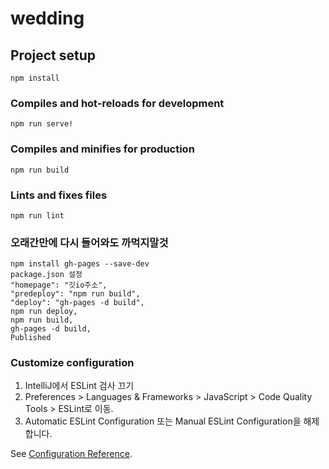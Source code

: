 # wedding

## Project setup

```
npm install
```

### Compiles and hot-reloads for development

```
npm run serve!
```

### Compiles and minifies for production

```
npm run build
```

### Lints and fixes files

```
npm run lint
```

### 오래간만에 다시 들어와도 까먹지말것

```
npm install gh-pages --save-dev
package.json 설정
"homepage": "깃io주소",
"predeploy": "npm run build",
"deploy": "gh-pages -d build",
npm run deploy,
npm run build,
gh-pages -d build,
Published
```

### Customize configuration
1.  IntelliJ에서 ESLint 검사 끄기
2.  Preferences > Languages & Frameworks > JavaScript > Code Quality Tools > ESLint로 이동.
3.  Automatic ESLint Configuration 또는 Manual ESLint Configuration을 해제합니다.
   
See [Configuration Reference](https://cli.vuejs.org/config/).
